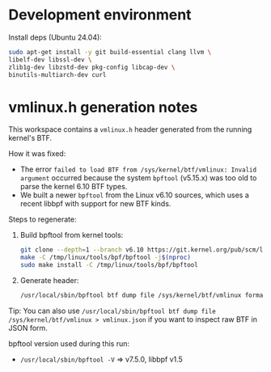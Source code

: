 # Development environment
Install deps (Ubuntu 24.04):
```bash
sudo apt-get install -y git build-essential clang llvm \
libelf-dev libssl-dev \
zlib1g-dev libzstd-dev pkg-config libcap-dev \
binutils-multiarch-dev curl
```

# vmlinux.h generation notes

This workspace contains a `vmlinux.h` header generated from the running kernel's BTF.

How it was fixed:

- The error `failed to load BTF from /sys/kernel/btf/vmlinux: Invalid argument` occurred because the system `bpftool` (v5.15.x) was too old to parse the kernel 6.10 BTF types.
- We built a newer `bpftool` from the Linux v6.10 sources, which uses a recent libbpf with support for new BTF kinds.

Steps to regenerate:

1. Build bpftool from kernel tools:
   ```bash
   git clone --depth=1 --branch v6.10 https://git.kernel.org/pub/scm/linux/kernel/git/torvalds/linux.git /tmp/linux
   make -C /tmp/linux/tools/bpf/bpftool -j$(nproc)
   sudo make install -C /tmp/linux/tools/bpf/bpftool
   ```
3. Generate header:
   ```bash
   /usr/local/sbin/bpftool btf dump file /sys/kernel/btf/vmlinux format c > vmlinux.h
   ```

Tip: You can also use `/usr/local/sbin/bpftool btf dump file /sys/kernel/btf/vmlinux > vmlinux.json` if you want to inspect raw BTF in JSON form.

bpftool version used during this run:

- `/usr/local/sbin/bpftool -V` => v7.5.0, libbpf v1.5

